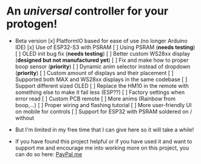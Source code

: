 # An *universal* controller for your protogen!
- Beta version
  [x] PlatformIO based for ease of use (no longer Arduino IDE)
  [x] Use of ESP32-S3 with PSRAM
  [ ] Using PSRAM (**needs testing**)
  [ ] OLED init bug fix (**needs testing**)
  [ ] Better custom WS28xx display (**designed but not manufactured yet**)
  [ ] Fix and make how to proper boop sensor (**priority**)
  [ ] Dynamic anim selector instead of dropdown (**priority**)
  [ ] Custom amount of displays and their placement
  [ ] Supported both MAX and WS28xx displays in the same codebase
  [ ] Support different sized OLED
  [ ] Replace the HM10 in the remote with something else to make it fail less (ESP??)
  [ ] Factory settings when error read
  [ ] Custom PCB remote
  [ ] More anims (Rainbow from boop,...)
  [ ] Proper wiring and flashing tutorial
  [ ] More user-friendly UI on mobile for controls
  [ ] Support for ESP32 with PSRAM soldered on / without
  
- But I'm limited in my free time that I can give here so it will take a while!
- If you have found this project helpful or if you have used it and want to support me and encourage me into working more on this project, you can do so here: [PayPal.me](https://paypal.me/NCPlyn)